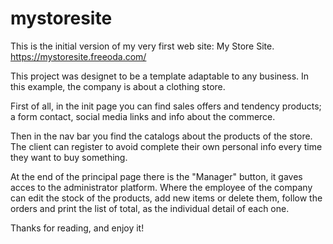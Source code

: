 # mystoresite

This is the initial version of my very first web site: My Store Site.
https://mystoresite.freeoda.com/

This project was designet to be a template adaptable to any business.
In this example, the company is about a clothing store.

First of all, in the init page you can find sales offers and tendency products; a form contact, social media links and info about the commerce.

Then in the nav bar you find the catalogs about the products of the store.
The client can register to avoid complete their own personal info every time they want to buy something.

At the end of the principal page there is the "Manager" button, it gaves acces to the administrator platform.
Where the employee of the company can edit the stock of the products, add new items or delete them, follow the orders and print the list of total, as the individual detail of each one.

Thanks for reading, and enjoy it!
